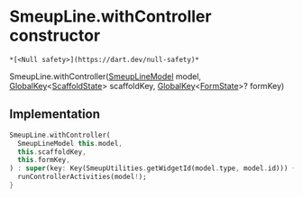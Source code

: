 


# SmeupLine.withController constructor




    *[<Null safety>](https://dart.dev/null-safety)*



SmeupLine.withController([SmeupLineModel](../../smeup_models_widgets_smeup_line_model/SmeupLineModel-class.md) model, [GlobalKey](https://api.flutter.dev/flutter/widgets/GlobalKey-class.html)&lt;[ScaffoldState](https://api.flutter.dev/flutter/material/ScaffoldState-class.html)> scaffoldKey, [GlobalKey](https://api.flutter.dev/flutter/widgets/GlobalKey-class.html)&lt;[FormState](https://api.flutter.dev/flutter/widgets/FormState-class.html)>? formKey)





## Implementation

```dart
SmeupLine.withController(
  SmeupLineModel this.model,
  this.scaffoldKey,
  this.formKey,
) : super(key: Key(SmeupUtilities.getWidgetId(model.type, model.id))) {
  runControllerActivities(model!);
}
```







